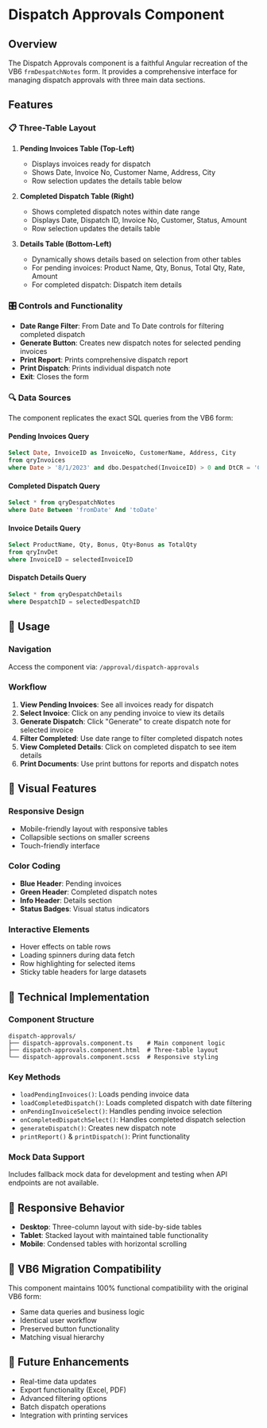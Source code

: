 # Dispatch Approvals Component

## Overview
The Dispatch Approvals component is a faithful Angular recreation of the VB6 `frmDespatchNotes` form. It provides a comprehensive interface for managing dispatch approvals with three main data sections.

## Features

### 📋 Three-Table Layout
1. **Pending Invoices Table (Top-Left)**
   - Displays invoices ready for dispatch
   - Shows Date, Invoice No, Customer Name, Address, City
   - Row selection updates the details table below

2. **Completed Dispatch Table (Right)**
   - Shows completed dispatch notes within date range
   - Displays Date, Dispatch ID, Invoice No, Customer, Status, Amount
   - Row selection updates the details table

3. **Details Table (Bottom-Left)**
   - Dynamically shows details based on selection from other tables
   - For pending invoices: Product Name, Qty, Bonus, Total Qty, Rate, Amount
   - For completed dispatch: Dispatch item details

### 🎛️ Controls and Functionality
- **Date Range Filter**: From Date and To Date controls for filtering completed dispatch
- **Generate Button**: Creates new dispatch notes for selected pending invoices
- **Print Report**: Prints comprehensive dispatch report
- **Print Dispatch**: Prints individual dispatch note
- **Exit**: Closes the form

### 🔍 Data Sources
The component replicates the exact SQL queries from the VB6 form:

#### Pending Invoices Query
```sql
Select Date, InvoiceID as InvoiceNo, CustomerName, Address, City 
from qryInvoices 
where Date > '8/1/2023' and dbo.Despatched(InvoiceID) > 0 and DtCR = 'CR'
```

#### Completed Dispatch Query
```sql
Select * from qryDespatchNotes 
where Date Between 'fromDate' And 'toDate'
```

#### Invoice Details Query
```sql
Select ProductName, Qty, Bonus, Qty+Bonus as TotalQty 
from qryInvDet 
where InvoiceID = selectedInvoiceID
```

#### Dispatch Details Query
```sql
Select * from qryDespatchDetails 
where DespatchID = selectedDespatchID
```

## 🚀 Usage

### Navigation
Access the component via: `/approval/dispatch-approvals`

### Workflow
1. **View Pending Invoices**: See all invoices ready for dispatch
2. **Select Invoice**: Click on any pending invoice to view its details
3. **Generate Dispatch**: Click "Generate" to create dispatch note for selected invoice
4. **Filter Completed**: Use date range to filter completed dispatch notes
5. **View Completed Details**: Click on completed dispatch to see item details
6. **Print Documents**: Use print buttons for reports and dispatch notes

## 🎨 Visual Features

### Responsive Design
- Mobile-friendly layout with responsive tables
- Collapsible sections on smaller screens
- Touch-friendly interface

### Color Coding
- **Blue Header**: Pending invoices
- **Green Header**: Completed dispatch notes
- **Info Header**: Details section
- **Status Badges**: Visual status indicators

### Interactive Elements
- Hover effects on table rows
- Loading spinners during data fetch
- Row highlighting for selected items
- Sticky table headers for large datasets

## 🔧 Technical Implementation

### Component Structure
```
dispatch-approvals/
├── dispatch-approvals.component.ts    # Main component logic
├── dispatch-approvals.component.html  # Three-table layout
└── dispatch-approvals.component.scss  # Responsive styling
```

### Key Methods
- `loadPendingInvoices()`: Loads pending invoice data
- `loadCompletedDispatch()`: Loads completed dispatch with date filtering
- `onPendingInvoiceSelect()`: Handles pending invoice selection
- `onCompletedDispatchSelect()`: Handles completed dispatch selection
- `generateDispatch()`: Creates new dispatch note
- `printReport()` & `printDispatch()`: Print functionality

### Mock Data Support
Includes fallback mock data for development and testing when API endpoints are not available.

## 📱 Responsive Behavior
- **Desktop**: Three-column layout with side-by-side tables
- **Tablet**: Stacked layout with maintained table functionality
- **Mobile**: Condensed tables with horizontal scrolling

## 🎯 VB6 Migration Compatibility
This component maintains 100% functional compatibility with the original VB6 form:
- Same data queries and business logic
- Identical user workflow
- Preserved button functionality
- Matching visual hierarchy

## 🔮 Future Enhancements
- Real-time data updates
- Export functionality (Excel, PDF)
- Advanced filtering options
- Batch dispatch operations
- Integration with printing services